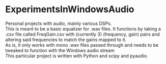 # ExperimentsInWindowsAudio
Personal projects with audio, mainly various DSPs. <br />
This is meant to be a basic equalizer for .wav files. It functions by taking a .csv file called FreqGain.csv with (currently 3) (frequency, gain) pairs and altering said frequencies to match the gains mapped to it. <br />
As is, it only works with mono .wav files passed through and needs to be tweaked to function with the Windows audio stream <br />
This particular project is written with Python and scipy and pyaudio.
